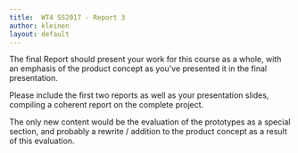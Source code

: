```yaml
---
title:  WT4 SS2017 - Report 3
author: kleinen
layout: default
---
```



The final Report should present your work for this course as a whole, with
an emphasis of the product concept as you've presented it in the final presentation.

Please include the first two reports as well as your presentation slides,
compiling a coherent report on the complete project.

The only new content would be the evaluation of the prototypes as a special
section, and probably a rewrite / addition to the product concept as a result of
this evaluation.
